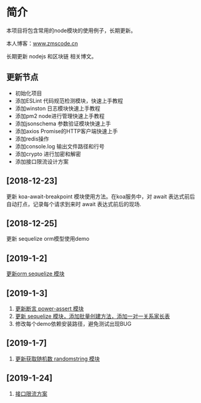 # 简介
本项目将包含常用的node模块的使用例子，长期更新。
   
本人博客：www.zmscode.cn  

长期更新 nodejs 和区块链 相关博文。

## 更新节点
- 初始化项目
- 添加ESLint 代码规范检测模块，快速上手教程
- 添加winston 日志模块快速上手教程
- 添加pm2 node进行管理快速上手教程
- 添加jsonschema 参数验证模块快速上手
- 添加axios Promise的HTTP客户端快速上手
- 添加redis操作
- 添加console.log 输出文件路径和行号
- 添加crypto 进行加密和解密
- 添加接口限流设计方案

## [2018-12-23]
更新 koa-await-breakpoint 模块使用方法。在koa服务中，对 await 表达式前后自动打点，记录每个请求到来时 await 表达式前后的现场.

## [2018-12-25]
更新 sequelize orm模型使用demo

## [2019-1-2]
 [更新orm sequelize 模块](https://github.com/ddzyan/node-module-example/tree/master/sequelizeDemo)

## [2019-1-3]
1. [更新断言 power-assert 模块](https://github.com/ddzyan/node-module-example/tree/master/powerAssert)
2. [更新 sequelize 模块，添加批量创建方法，添加一对一关系家长表](https://github.com/ddzyan/node-module-example/tree/master/sequelizeDemo)
3. 修改每个demo依赖安装路径，避免测试出现BUG

## [2019-1-7]
1. [更新获取随机数 randomstring 模块](https://github.com/ddzyan/node-module-example/tree/master/randomDemo)

## [2019-1-24]
1. [接口限流方案](https://github.com/ddzyan/node-module-example/tree/master/limiter)